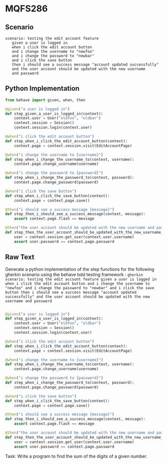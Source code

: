 # MQFS286
## Scenario
```gherkin
scenario: testing the edit account feature 
   given a user is logged in 
   when i click the edit account button 
   and i change the username to "newfoo" 
   and i change the password to "newbar" 
   and i click the save button 
   then i should see a success message "account updated successfully" 
   and the user account should be updated with the new username 
   and password
```


## Python Implementation
```python
from behave import given, when, then

@given("a user is logged in")
def step_given_a_user_is_logged_in(context):
    context.user = User("oldfoo", "oldbar")
    context.session = Session()
    context.session.login(context.user)

@when("i click the edit account button")
def step_when_i_click_the_edit_account_button(context):
    context.page = context.session.visit(EditAccountPage)

@when("i change the username to {username}")
def step_when_i_change_the_username_to(context, username):
    context.page.change_username(username)

@when("i change the password to {password}")
def step_when_i_change_the_password_to(context, password):
    context.page.change_password(password)

@when("i click the save button")
def step_when_i_click_the_save_button(context):
    context.page = context.page.save()

@then("i should see a success message {message}")
def step_then_i_should_see_a_success_message(context, message):
    assert context.page.flash == message

@then("the user account should be updated with the new username and password")
def step_then_the_user_account_should_be_updated_with_the_new_username_and_password(context):
    user = context.session.get_user(context.user.username)
    assert user.password == context.page.password
```


## Raw Text
Generate a python implementation of the step functions for the following gherkin scenario using the behave bdd testing framework : ```gherkin scenario: testing the edit account feature given a user is logged in when i click the edit account button and i change the username to "newfoo" and i change the password to "newbar" and i click the save button then i should see a success message "account updated successfully" and the user account should be updated with the new username and password ```



```python from behave import given, when, then

@given("a user is logged in")
def step_given_a_user_is_logged_in(context):
    context.user = User("oldfoo", "oldbar")
    context.session = Session()
    context.session.login(context.user)

@when("i click the edit account button")
def step_when_i_click_the_edit_account_button(context):
    context.page = context.session.visit(EditAccountPage)

@when("i change the username to {username}")
def step_when_i_change_the_username_to(context, username):
    context.page.change_username(username)

@when("i change the password to {password}")
def step_when_i_change_the_password_to(context, password):
    context.page.change_password(password)

@when("i click the save button")
def step_when_i_click_the_save_button(context):
    context.page = context.page.save()

@then("i should see a success message {message}")
def step_then_i_should_see_a_success_message(context, message):
    assert context.page.flash == message

@then("the user account should be updated with the new username and password")
def step_then_the_user_account_should_be_updated_with_the_new_username_and_password(context):
    user = context.session.get_user(context.user.username)
    assert user.password == context.page.password
```

Task: Write a program to find the sum of the digits of a given number.
